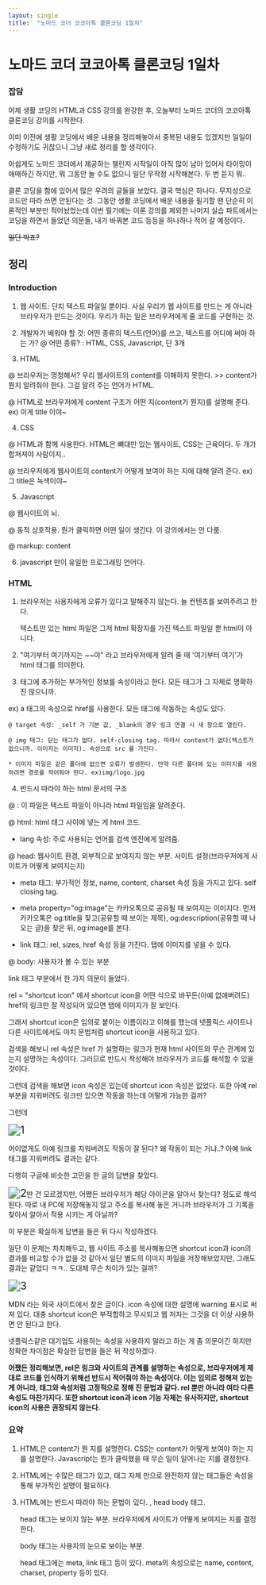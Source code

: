 ```yaml
---
layout: single
title:  "노마드 코더 코코아톡 클론코딩 1일차"
---
```


<h1>노마드 코더 코코아톡 클론코딩 1일차</h1>



<h3>잡담</h3>

어제 생활 코딩의 HTML과 CSS 강의를 완강한 후, 오늘부터 노마드 코더의 코코아톡 클론코딩 강의를 시작한다.  

이미 이전에 생활 코딩에서 배운 내용을 정리해놓아서 중복된 내용도 있겠지만 일일이 수정하기도 귀찮으니 그냥 새로 정리를 할 생각이다. 

아쉽게도 노마드 코더에서 제공하는 챌린지 시작일이 아직 많이 남아 있어서 타이밍이 애매하긴 하지만, 뭐 그동안 놀 수도 없으니 일단 무작정 시작해본다. 두 번 듣지 뭐..

클론 코딩을 함에 있어서 많은 우려의 글들을 보았다. 결국 핵심은 하나다. 무지성으로 코드만 따라 쓰면 안된다는 것. 그동안 생활 코딩에서 배운 내용을 필기할 땐 단순히 이론적인 부분만 적어놨었는데 이번 필기에는 이론 강의를 제외한 나머지 실습 파트에서는 코딩을 하면서 들었던 의문들, 내가 바꿔본 코드 등등을 하나하나 적어 갈 예정이다. 

~~일단 박죠?~~



<h2>정리</h2>

<h3>Introduction</h3>

1. 웹 사이트: 단지 텍스트 파일일 뿐이다. 사실 우리가 웹 사이트를 만드는 게 아니라 브라우저가  만드는 것이다. 우리가 하는 일은 브라우저에게 줄 코드를 구현하는 것. 



2. 개발자가  배워야 할 것: 어떤 종류의 텍스트(언어)를 쓰고, 텍스트를 어디에 써야 하는 가? 
   @ 어떤 종류? : HTML, CSS, Javascript, 단 3개



3. HTML

  @ 브라우저는 멍청해서? 우리 웹사이트의 content를 이해하지 못한다. >> content가 뭔지 알려줘야 한다.  그걸 	알려 주는 언어가 HTML.

  @ HTML로 브라우저에게 content 구조가 어떤 지(content가 뭔지)를 설명해 준다.  ex) 이게 title 이야~



4. CSS

  @ HTML과 함께 사용한다. HTML은 뼈대만 있는 웹사이트, CSS는 근육이다. 두 개가 합쳐져야 사람이지..

  @ 브라우저에게 웹사이트의 content가 어떻게 보여야 하는 지에 대해 알려 준다.  ex) 그 title은 녹색이야~



5. Javascript

  @ 웹사이트의 뇌. 

  @ 동적 상호작용. 뭔가 클릭하면 어떤 일이 생긴다. 이 강의에서는 안 다룸. 

  @ markup: content 



6. javascript 만이 유일한 프로그래밍 언어다. 

   

<h3>HTML</h3>

1. 브라우저는 사용자에게 오류가 있다고 말해주지 않는다. 늘 컨텐츠를 보여주려고 한다. 

   텍스트만 있는 html 파일은 그저 html 확장자를 가진 텍스트 파일일 뿐 html이 아니다. 

   

2.   "여기부터 여기까지는 ~~야" 라고 브라우저에게 알려 줄 때 '여기부터 여기'가 html 태그를 의미한다. 

   

3.  태그에 추가하는 부가적인 정보를 속성이라고 한다. 모든 태그가 그 자체로 명확하진 않으니까.

   ex) a 태그의 속성으로 href를 사용한다. 모든 태그에 작동하는 속성도 있다. 

    @ target 속성: _self 가 기본 값, _blank의 경우 링크 연결 시 새 창으로 열린다. 

    @ img 태그: 닫는 태그가 없다. self-closing tag. 따라서 content가 없다(텍스트가 없으니까. 이미지는 이미지). 속성으로 src 를 가진다.

    * 이미지 파일은 같은 폴더에 없으면 오류가 발생한다. 만약 다른 폴더에 있는 이미지를 사용하려면 경로를 적어줘야 한다. ex)img/logo.jpg 

   

4.  반드시 따라야 하는 html 문서의 구조 

   @ <!doctype html> : 이 파일은 텍스트 파일이 아니라 html 파일임을 알려준다. 

   @ html: html 태그 사이에 넣는 게 html 코드. 

   * lang 속성: 주로 사용되는 언어를 검색 엔진에게 알려줌. 

   

   @ head: 웹사이트 환경, 외부적으로 보여지지 않는 부분. 사이트 설정(브라우저에게 사이트가 어떻게 보여지는지)

   * meta 태그: 부가적인 정보, name, content, charset 속성 등을 가지고 있다. self closing tag. 

   * meta property="og:image"는 카카오톡으로 공유될 때 보여지는 이미지다. 먼저 카카오톡은 og:title을   찾고(공유할 때 보이는 제목), og:description(공유할 때 나오는 글)을 찾은 뒤, og:image를 본다.  

   * link 태그: rel, sizes, href 속성 등을 가진다. 탭에 이미지를 넣을 수 있다. 

   

   @ body: 사용자가 볼 수 있는 부분 

   



link 태그 부분에서 한 가지 의문이 들었다. 

rel = "shortcut icon" 에서 shortcut icon을 어떤 식으로 바꾸든(아예 없애버려도) href의 링크만 잘 작성되어 있으면 탭에 이미지가 잘 보인다. 

그래서 shortcut icon은 임의로 붙이는 이름이라고 이해를 했는데 넷플릭스 사이트나 다른 사이트에서도 마치 문법처럼 shortcut icon을 사용하고 있다. 

검색을 해보니 rel 속성은 href 가 설명하는 링크가 현재 html 사이트와 무슨 관계에 있는지 설명하는 속성이다. 그러므로 반드시 작성해야 브라우저가 코드를 해석할 수 있을 것이다. 

그런데 검색을 해보면 icon 속성은 있는데 shortcut icon 속성은 없었다. 또한 아예 rel 부분을 지워버려도 링크만 있으면 작동을 하는데 어떻게 가능한 걸까? 

그런데 





<img src="https://user-images.githubusercontent.com/59909207/212007011-2d871407-9481-48d1-b056-284a6264f5ca.png" alt="1" style="zoom:150%;" />

어이없게도 아예 링크를 지워버려도 작동이 잘 된다? 왜 작동이 되는 거냐..? 아예 link 태그를 지워버려도 결과는 같다. 

다행히 구글에 비슷한 고민을 한 글의 답변을 찾았다.



<img src="https://user-images.githubusercontent.com/59909207/212007866-2cac41a1-db26-4329-bd7c-9d62e05a03ea.png" alt="2" style="zoom:150%;" />딴 건 모르겠지만, 어쨌든 브라우저가 해당 아이콘을 알아서 찾는다? 정도로 해석된다.  따로 내 PC에 저장해놓지 않고 주소를 복사해 놓은 거니까 브라우저가 그 기록을 찾아서 알아서 적용 시키는 게 아닐까? 

이 부분은 확실하게 답변을 들은 뒤 다시 작성하겠다. 

일단 이 문제는 차치해두고, 웹 사이트 주소를 복사해놓으면 shortcut icon과 icon의 결과를 비교할 수가 없을 것 같아서 일단 별도의 이미지 파일을 저장해보았지만, 그래도 결과는 같았다 ㅋㅋ.. 도대체 무슨 차이가 있는 걸까?



<img src="https://user-images.githubusercontent.com/59909207/212008185-9d98172e-403c-4b7d-bccc-50f216ab5a73.png" alt="3" style="zoom:150%;" />



MDN 라는 외국 사이트에서 찾은 글이다. icon 속성에 대한 설명에 warning 표시로 써져 있다. 대충 shortcut icon은 부적합하고 무시되고 웹 저자는 그것을 더 이상 사용하면 안 된다고 한다. 

넷플릭스같은 대기업도 사용하는 속성을 사용하지 말라고 하는 게 좀 의문이긴 하지만 정확한 차이점은 확실한 답변을 들은 뒤 작성하겠다. 



**어쨌든 정리해보면, rel은 링크와 사이트의 관계를 설명하는 속성으로, 브라우저에게 제대로 코드를 인식하기 위해선 반드시 적어줘야 하는 속성이다. 이는 임의로 정해져 있는 게 아니라, 태그와 속성처럼 고정적으로 정해 진 문법과 같다.  rel 뿐만 아니라 여타 다른 속성도 마찬가지다. 또한 shortcut icon과 icon 기능 자체는 유사하지만, shortcut icon의 사용은 권장되지 않는다.** 



<h3>요약</h3>

1. HTML은 content가 뭔 지를 설명한다. CSS는 content가 어떻게 보여야 하는 지를 설명한다. Javascript는 뭔가 클릭했을 때 무슨 일이 일어나는 지를 결정한다.

2.  HTML에는 수많은 태그가 있고, 태그 자체 만으로 완전하지 않는 태그들은 속성을 통해 부가적인 설명이 필요하다. 

3. HTML에는 반드시 따라야 하는 문법이 있다. <!doctype html>, head body 태그. 

   head 태그는 보이지 않는 부분. 브라우저에게 사이트가 어떻게 보여지는 지를 결정한다. 

   body 태그는 사용자의 눈으로 보이는 부분.  

   head 태그에는 meta, link 태그 등이 있다. meta의 속성으로는 name, content, charset, property 등이 있다.  





